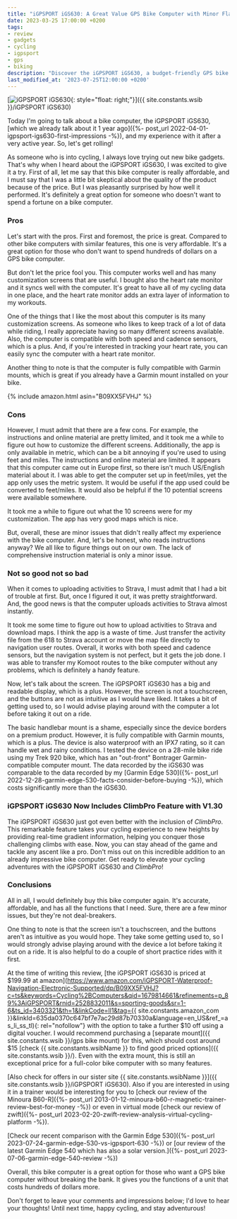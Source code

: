 ```yaml
---
title: "iGPSPORT iGS630: A Great Value GPS Bike Computer with Minor Flaws"
date: 2023-03-25 17:00:00 +0200
tags:
- review
- gadgets
- cycling
- igpsport
- gps
- biking
description: "Discover the iGPSPORT iGS630, a budget-friendly GPS bike computer with impressive features and a few drawbacks. Read our in-depth review now."
last_modified_at: '2023-07-25T12:00:00 +0200'
---
```


[![iGPSPORT iGS630](https://i.imgur.com/GTfhJ63m.jpg){: style="float: right;"}]({{ site.constants.wsib }}/iGPSPORT iGS630)

Today I'm going to talk about a bike computer, the iGPSPORT iGS630, [which we already talk about it 1 year ago]({%- post_url 2022-04-01-igpsport-igs630-first-impressions -%}), and my experience with it after a very active year. So, let's get rolling!

As someone who is into cycling, I always love trying out new bike gadgets. That's why when I heard about the iGPSPORT iGS630, I was excited to give it a try. First of all, let me say that this bike computer is really affordable, and I must say that I was a little bit skeptical about the quality of the product because of the price. But I was pleasantly surprised by how well it performed. It's definitely a great option for someone who doesn't want to spend a fortune on a bike computer.

### Pros

Let's start with the pros. First and foremost, the price is great. Compared to other bike computers with similar features, this one is very affordable. It's a great option for those who don't want to spend hundreds of dollars on a GPS bike computer.

But don't let the price fool you. This computer works well and has many customization screens that are useful. I bought also the heart rate monitor and it syncs well with the computer. It's great to have all of my cycling data in one place, and the heart rate monitor adds an extra layer of information to my workouts.

One of the things that I like the most about this computer is its many customization screens. As someone who likes to keep track of a lot of data while riding, I really appreciate having so many different screens available. Also, the computer is compatible with both speed and cadence sensors, which is a plus. And, if you're interested in tracking your heart rate, you can easily sync the computer with a heart rate monitor.

Another thing to note is that the computer is fully compatible with Garmin mounts, which is great if you already have a Garmin mount installed on your bike.

{% include amazon.html asin="B09XX5FVHJ" %}

### Cons

However, I must admit that there are a few cons. For example, the instructions and online material are pretty limited, and it took me a while to figure out how to customize the different screens. Additionally, the app is only available in metric, which can be a bit annoying if you're used to using feet and miles. The instructions and online material are limited. It appears that this computer came out in Europe first, so there isn't much US/English material about it. I was able to get the computer set up in feet/miles, yet the app only uses the metric system. It would be useful if the app used could be converted to feet/miles. It would also be helpful if the 10 potential screens were available somewhere.

It took me a while to figure out what the 10 screens were for my customization. The app has very good maps which is nice.

But, overall, these are minor issues that didn't really affect my experience with the bike computer. And, let's be honest, who reads instructions anyway? We all like to figure things out on our own. The lack of comprehensive instruction material is only a minor issue.

### Not so good not so bad

When it comes to uploading activities to Strava, I must admit that I had a bit of trouble at first. But, once I figured it out, it was pretty straightforward. And, the good news is that the computer uploads activities to Strava almost instantly.

It took me some time to figure out how to upload activities to Strava and download maps. I think the app is a waste of time. Just transfer the activity file from the 618 to Strava account or move the map file directly to navigation user routes. Overall, it works with both speed and cadence sensors, but the navigation system is not perfect, but it gets the job done. I was able to transfer my Komoot routes to the bike computer without any problems, which is definitely a handy feature.

Now, let's talk about the screen. The iGPSPORT iGS630 has a big and readable display, which is a plus. However, the screen is not a touchscreen, and the buttons are not as intuitive as I would have liked. It takes a bit of getting used to, so I would advise playing around with the computer a lot before taking it out on a ride.

The basic handlebar mount is a shame, especially since the device borders on a premium product. However, it is fully compatible with Garmin mounts, which is a plus. The device is also waterproof with an IPX7 rating, so it can handle wet and rainy conditions. I tested the device on a 28-mile bike ride using my Trek 920 bike, which has an "out-front" Bontrager Garmin-compatible computer mount. The data recorded by the iGS630 was comparable to the data recorded by my [Garmin Edge 530]({%- post_url 2022-12-28-garmin-edge-530-facts-consider-before-buying -%}), which costs significantly more than the iGS630.

### iGPSPORT iGS630 Now Includes ClimbPro Feature with V1.30

The iGPSPORT iGS630 just got even better with the inclusion of *ClimbPro*. This remarkable feature takes your cycling experience to new heights by providing real-time gradient information, helping you conquer those challenging climbs with ease. Now, you can stay ahead of the game and tackle any ascent like a pro. Don't miss out on this incredible addition to an already impressive bike computer. Get ready to elevate your cycling adventures with the iGPSPORT iGS630 and *ClimbPro*!

### Conclusions

All in all, I would definitely buy this bike computer again. It's accurate, affordable, and has all the functions that I need. Sure, there are a few minor issues, but they're not deal-breakers.

One thing to note is that the screen isn't a touchscreen, and the buttons aren't as intuitive as you would hope. They take some getting used to, so I would strongly advise playing around with the device a lot before taking it out on a ride. It is also helpful to do a couple of short practice rides with it first.

At the time of writing this review, [the iGPSPORT iGS630 is priced at $199.99 at amazon](https://www.amazon.com/iGPSPORT-Waterproof-Navigation-Electronic-Supported/dp/B09XX5FVHJ?c=ts&keywords=Cycling%2BComputers&qid=1679814661&refinements=p_89%3AiGPSPORT&rnid=2528832011&s=sporting-goods&sr=1-6&ts_id=3403321&th=1&linkCode=ll1&tag={{ site.constants.amazon_com }}&linkId=635da0370c647bf7e7ac29d87b70330a&language=en_US&ref_=as_li_ss_tl){: rel="nofollow"} with the option to take a further $10 off using a digital voucher. I would recommend purchasing a [separate mount]({{ site.constants.wsib }}/gps bike mount) for this, which should cost around $15 [check {{ site.constants.wsibName }} to find good priced options]({{ site.constants.wsib }}/). Even with the extra mount, this is still an exceptional price for a full-color bike computer with so many features.

[Also check for offers in our sister site {{ site.constants.wsibName }}]({{ site.constants.wsib }}/iGPSPORT iGS630). Also if you are interested in using it in a trainer would be interesting for you to [check our review of the Minoura B60-R]({%- post_url 2013-01-12-minoura-b60-r-magnetic-trainer-review-best-for-money -%}) or even in virtual mode [check our review of zwift]({%- post_url 2023-02-20-zwift-review-analysis-virtual-cycling-platform -%}).

[Check our recent comparison with the Garmin Edge 530]({%- post_url 2023-07-24-garmin-edge-530-vs-igpsport-630 -%}) or [our review of the latest Garmin Edge 540 which has also a solar version.]({%- post_url 2023-07-06-garmin-edge-540-review -%})

Overall, this bike computer is a great option for those who want a GPS bike computer without breaking the bank. It gives you the functions of a unit that costs hundreds of dollars more.

Don't forget to leave your comments and impressions below; I'd love to hear your thoughts! Until next time, happy cycling, and stay adventurous!
